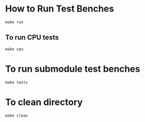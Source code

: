 # How to Run Test Benches

```shell
make run
```

## To run CPU tests

```shell
make cpu
```

# To run submodule test benches

```shell
make tests
```

# To clean directory

```shell
make clean
```
